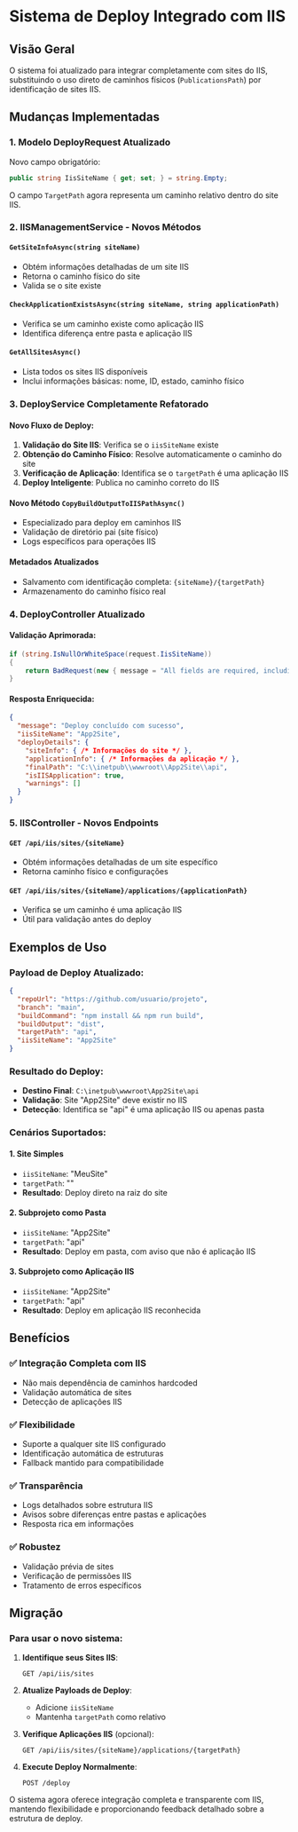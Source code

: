 # Sistema de Deploy Integrado com IIS

## Visão Geral

O sistema foi atualizado para integrar completamente com sites do IIS, substituindo o uso direto de caminhos físicos (`PublicationsPath`) por identificação de sites IIS.

## Mudanças Implementadas

### 1. **Modelo DeployRequest Atualizado**

Novo campo obrigatório:
```csharp
public string IisSiteName { get; set; } = string.Empty;
```

O campo `TargetPath` agora representa um caminho relativo dentro do site IIS.

### 2. **IISManagementService - Novos Métodos**

#### `GetSiteInfoAsync(string siteName)`
- Obtém informações detalhadas de um site IIS
- Retorna o caminho físico do site
- Valida se o site existe

#### `CheckApplicationExistsAsync(string siteName, string applicationPath)`
- Verifica se um caminho existe como aplicação IIS
- Identifica diferença entre pasta e aplicação IIS

#### `GetAllSitesAsync()`
- Lista todos os sites IIS disponíveis
- Inclui informações básicas: nome, ID, estado, caminho físico

### 3. **DeployService Completamente Refatorado**

#### Novo Fluxo de Deploy:
1. **Validação do Site IIS**: Verifica se o `iisSiteName` existe
2. **Obtenção do Caminho Físico**: Resolve automaticamente o caminho do site
3. **Verificação de Aplicação**: Identifica se o `targetPath` é uma aplicação IIS
4. **Deploy Inteligente**: Publica no caminho correto do IIS

#### Novo Método `CopyBuildOutputToIISPathAsync()`
- Especializado para deploy em caminhos IIS
- Validação de diretório pai (site físico)
- Logs específicos para operações IIS

#### Metadados Atualizados
- Salvamento com identificação completa: `{siteName}/{targetPath}`
- Armazenamento do caminho físico real

### 4. **DeployController Atualizado**

#### Validação Aprimorada:
```csharp
if (string.IsNullOrWhiteSpace(request.IisSiteName))
{
    return BadRequest(new { message = "All fields are required, including iisSiteName" });
}
```

#### Resposta Enriquecida:
```json
{
  "message": "Deploy concluído com sucesso",
  "iisSiteName": "App2Site",
  "deployDetails": {
    "siteInfo": { /* Informações do site */ },
    "applicationInfo": { /* Informações da aplicação */ },
    "finalPath": "C:\\inetpub\\wwwroot\\App2Site\\api",
    "isIISApplication": true,
    "warnings": []
  }
}
```

### 5. **IISController - Novos Endpoints**

#### `GET /api/iis/sites/{siteName}`
- Obtém informações detalhadas de um site específico
- Retorna caminho físico e configurações

#### `GET /api/iis/sites/{siteName}/applications/{applicationPath}`
- Verifica se um caminho é uma aplicação IIS
- Útil para validação antes do deploy

## Exemplos de Uso

### Payload de Deploy Atualizado:
```json
{
  "repoUrl": "https://github.com/usuario/projeto",
  "branch": "main",
  "buildCommand": "npm install && npm run build",
  "buildOutput": "dist",
  "targetPath": "api",
  "iisSiteName": "App2Site"
}
```

### Resultado do Deploy:
- **Destino Final**: `C:\inetpub\wwwroot\App2Site\api`
- **Validação**: Site "App2Site" deve existir no IIS
- **Detecção**: Identifica se "api" é uma aplicação IIS ou apenas pasta

### Cenários Suportados:

#### 1. **Site Simples**
- `iisSiteName`: "MeuSite"
- `targetPath`: ""
- **Resultado**: Deploy direto na raiz do site

#### 2. **Subprojeto como Pasta**
- `iisSiteName`: "App2Site"  
- `targetPath`: "api"
- **Resultado**: Deploy em pasta, com aviso que não é aplicação IIS

#### 3. **Subprojeto como Aplicação IIS**
- `iisSiteName`: "App2Site"
- `targetPath`: "api"
- **Resultado**: Deploy em aplicação IIS reconhecida

## Benefícios

### ✅ **Integração Completa com IIS**
- Não mais dependência de caminhos hardcoded
- Validação automática de sites
- Detecção de aplicações IIS

### ✅ **Flexibilidade**
- Suporte a qualquer site IIS configurado
- Identificação automática de estruturas
- Fallback mantido para compatibilidade

### ✅ **Transparência**
- Logs detalhados sobre estrutura IIS
- Avisos sobre diferenças entre pastas e aplicações
- Resposta rica em informações

### ✅ **Robustez**
- Validação prévia de sites
- Verificação de permissões IIS
- Tratamento de erros específicos

## Migração

### Para usar o novo sistema:

1. **Identifique seus Sites IIS**:
   ```http
   GET /api/iis/sites
   ```

2. **Atualize Payloads de Deploy**:
   - Adicione `iisSiteName`
   - Mantenha `targetPath` como relativo

3. **Verifique Aplicações IIS** (opcional):
   ```http
   GET /api/iis/sites/{siteName}/applications/{targetPath}
   ```

4. **Execute Deploy Normalmente**:
   ```http
   POST /deploy
   ```

O sistema agora oferece integração completa e transparente com IIS, mantendo flexibilidade e proporcionando feedback detalhado sobre a estrutura de deploy.
